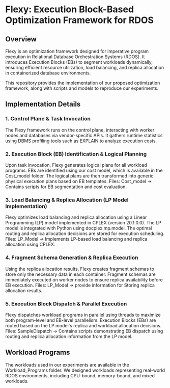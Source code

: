 # Flexy: Execution Block-Based Optimization Framework for RDOS

## Overview
Flexy is an optimization framework designed for imperative program execution in Relational Database Orchestration Systems (RDOS). It introduces Execution Blocks (EBs) to segment workloads dynamically, ensuring efficient resource utilization, load balancing, and replica allocation in containerized database environments.

This repository provides the implementation of our proposed optimization framework, along with scripts and models to reproduce our experiments.

## Implementation Details
### 1. Control Plane & Task Invocation
The Flexy framework runs on the control plane, interacting with worker nodes and databases via vendor-specific APIs. It gathers runtime statistics using DBMS profiling tools such as EXPLAIN to analyze execution costs.

### 2. Execution Block (EB) Identification & Logical Planning
Upon task invocation, Flexy generates logical plans for all workload programs. EBs are identified using our cost model, which is available in the Cost_model folder. The logical plans are then transformed into generic physical execution plans based on EB templates.
Files: Cost_model → Contains scripts for EB segmentation and cost evaluation.

### 3. Load Balancing & Replica Allocation (LP Model Implementation)
Flexy optimizes load balancing and replica allocation using a Linear Programming (LP) model implemented in CPLEX (version 20.1.0.0). The LP model is integrated with Python using docplex.mp.model. The optimal routing and replica allocation decisions are stored for execution scheduling.
Files: LP_Model → Implements LP-based load balancing and replica allocation using CPLEX.

### 4. Fragment Schema Generation & Replica Execution
Using the replica allocation results, Flexy creates fragment schemas to store only the necessary data in each container. Fragment schemas are immediately executed on worker nodes to ensure replica availability before EB execution.
Files: LP_Model → provide information for Storing replica allocation results.


### 5. Execution Block Dispatch & Parallel Execution
Flexy dispatches workload programs in parallel using threads to maximize both program-level and EB-level parallelism. Execution Blocks (EBs) are routed based on the LP model's replica and workload allocation decisions.
Files: SampleDispatch → Contains scripts demonstrating EB dispatch using routing and replica allocation information from the LP model.


## Workload Programs
The workloads used in our experiments are available in the Workload_Programs folder.
We designed workloads representing real-world RDOS environments, including CPU-bound, memory-bound, and mixed workloads.
